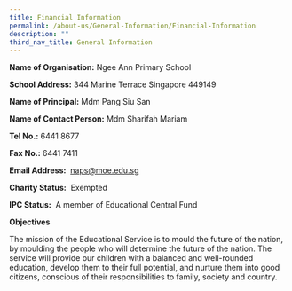```yaml
---
title: Financial Information
permalink: /about-us/General-Information/Financial-Information
description: ""
third_nav_title: General Information
---
```

**Name of Organisation:** Ngee Ann Primary School

**School Address:** 344 Marine Terrace Singapore 449149

**Name of Principal:** Mdm Pang Siu San

**Name of Contact Person:** Mdm Sharifah Mariam


**Tel No.:** 6441 8677


**Fax No.:** 6441 7411


**Email Address:**  [naps@moe.edu.sg](mailto:naps@moe.edu.sg)


**Charity Status:**  Exempted


**IPC Status:**  A member of Educational Central Fund


**Objectives**

The mission of the Educational Service is to mould the future of the nation, by moulding the people who will determine the future of the nation. The service will provide our children with a balanced and well-rounded education, develop them to their full potential, and nurture them into good citizens, conscious of their responsibilities to family, society and country.